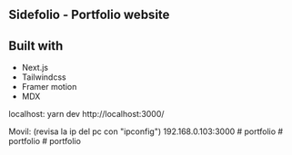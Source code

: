 ## Sidefolio - Portfolio website

## Built with

- Next.js
- Tailwindcss
- Framer motion
- MDX

localhost:
yarn dev http://localhost:3000/

Movil: (revisa la ip del pc con "ipconfig")
192.168.0.103:3000
#   p o r t f o l i o  
 #   p o r t f o l i o  
 #   p o r t f o l i o  
 